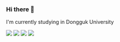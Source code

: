### Hi there 👋
I'm currently studying in Dongguk University

<img src="https://img.shields.io/badge/C-FECC00?style=flat-square&logo=C&logoColor=white"/> <img src="https://img.shields.io/badge/C++-E9568E?style=flat-square&logo=C++&logoColor=white"/> <img src="https://img.shields.io/badge/Unity-527FFF?style=flat-square&logo=Unity&logoColor=white"/> <img src="https://img.shields.io/badge/Python-7B68EE?style=flat-square&logo=Python&logoColor=white"/>  
<!--
**ddozakim/ddozakim** is a ✨ _special_ ✨ repository because its `README.md` (this file) appears on your GitHub profile.

Here are some ideas to get you started:

- 🔭 I’m currently working on ...
- 🌱 I’m currently learning ...
- 👯 I’m looking to collaborate on ...
- 🤔 I’m looking for help with ...
- 💬 Ask me about ...
- 📫 How to reach me: ...
- 😄 Pronouns: ...
- ⚡ Fun fact: ...
-->
